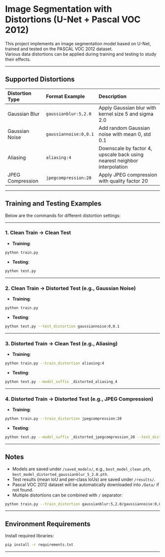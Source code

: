 # Image Segmentation with Distortions (U-Net + Pascal VOC 2012)

This project implements an image segmentation model based on U-Net, trained and tested on the PASCAL VOC 2012 dataset.  
Various data distortions can be applied during training and testing to study their effects.

---

## Supported Distortions

| Distortion Type | Format Example | Description |
|:---|:---|:---|
| Gaussian Blur | `gaussianblur:5,2.0` | Apply Gaussian blur with kernel size 5 and sigma 2.0 |
| Gaussian Noise | `gaussiannoise:0,0.1` | Add random Gaussian noise with mean 0, std 0.1 |
| Aliasing | `aliasing:4` | Downscale by factor 4, upscale back using nearest neighbor interpolation |
| JPEG Compression | `jpegcompression:20` | Apply JPEG compression with quality factor 20 |

---

## Training and Testing Examples

Below are the commands for different distortion settings:

---

### 1. Clean Train → Clean Test

- **Training**:

```bash
python train.py
```

- **Testing**:

```bash
python test.py
```

---

### 2. Clean Train → Distorted Test (e.g., Gaussian Noise)

- **Training**:

```bash
python train.py
```

- **Testing**:

```bash
python test.py --test_distortion gaussiannoise:0,0.1
```

---

### 3. Distorted Train → Clean Test (e.g., Aliasing)

- **Training**:

```bash
python train.py --train_distortion aliasing:4
```

- **Testing**:

```bash
python test.py --model_suffix _distorted_aliasing_4
```

---

### 4. Distorted Train → Distorted Test (e.g., JPEG Compression)

- **Training**:

```bash
python train.py --train_distortion jpegcompression:20
```

- **Testing**:

```bash
python test.py --model_suffix _distorted_jpegcompression_20 --test_distortion jpegcompression:20
```

---

## Notes

- Models are saved under `/saved_models/`, e.g., `best_model_clean.pth`, `best_model_distorted_gaussianblur_5_2.0.pth`.
- Test results (mean IoU and per-class IoUs) are saved under `/results/`.
- Pascal VOC 2012 dataset will be automatically downloaded into `/Data/` if not found.
- Multiple distortions can be combined with `/` separator:

```bash
python train.py --train_distortion gaussianblur:5,2.0/gaussiannoise:0,0.1
```

---

## Environment Requirements

Install required libraries:

```bash
pip install -r requirements.txt
```

---

